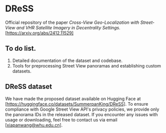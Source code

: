 # DReSS
Official repository of the paper _Cross-View Geo-Localization with Street-View and VHR Satellite Imagery in Decentrality Settings_. [https://arxiv.org/abs/2412.11529]



## To do list.

1. Detailed documentation of the dataset and codebase.
2. Tools for preprocessing Street View panoramas and establishing custom datasets.



## DReSS dataset

We have made the proposed dataset available on Hugging Face at [https://huggingface.co/datasets/SummerpanKing/DReSS]. To ensure compliance with Google Street View API's privacy policies, we provide only the panorama IDs in the released dataset. If you encounter any issues with usage or downloading, feel free to contact us via email [xiapanwang@whu.edu.cn].
